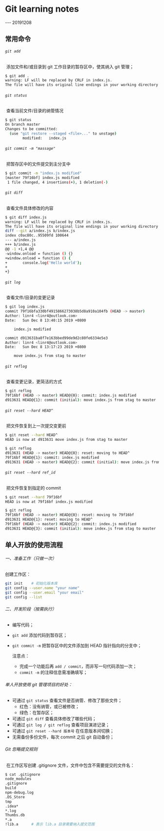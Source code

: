 # Git learning notes

--- 20191208



## 常用命令



###### `git add ` 

​	添加文件和/或目录到 git 工作目录的暂存区中，使其纳入 git 管理；

```sh
$ git add .
warning: LF will be replaced by CRLF in index.js.
The file will have its original line endings in your working directory
```



###### `git status`

​	查看当前文件/目录的纳管情况

```sh
$ git status
On branch master
Changes to be committed:
  (use "git restore --staged <file>..." to unstage)
        modified:   index.js
```



###### `git commit -m "massage"`

​	把暂存区中的文件提交到主分支中

```sh
$ git commit -m "index.js modified"
[master 79f16bf] index.js modified
 1 file changed, 4 insertions(+), 1 deletion(-)
```



###### `git diff`

​	查看文件具体修改的内容

```sh
$ git diff index.js
warning: LF will be replaced by CRLF in index.js.
The file will have its original line endings in your working directory
diff --git a/index.js b/index.js
index c0ac80c..95509fd 100644
--- a/index.js
+++ b/index.js
@@ -1 +1,4 @@
-window.onload = function () {}
+window.onload = function () {
+       console.log('Hello world');
+
+}
```



###### `git log`

​	查看文件/目录的变更记录

```sh
$ git log index.js
commit 79f16bfa330bf4915866273038b5d8a910a104fb (HEAD -> master)
Author: linr4 <linr4@outlook.com>
Date:   Sun Dec 8 13:40:15 2019 +0800

    index.js modified

commit d913631ba8f7e163bbed99de9d2c80fe6334e5e3
Author: linr4 <linr4@outlook.com>
Date:   Sun Dec 8 13:17:23 2019 +0800

    move index.js from stag to master
```



###### `git reflog`

​	查看变更记录，更简洁的方式

```sh
$ git reflog
79f16bf (HEAD -> master) HEAD@{0}: commit: index.js modified
d913631 HEAD@{1}: commit (initial): move index.js from stag to master
```



###### `git reset --hard HEAD^`

​	把文件恢复到上一次提交变更前

```sh
$ git reset --hard HEAD^
HEAD is now at d913631 move index.js from stag to master

$ git reflog
d913631 (HEAD -> master) HEAD@{0}: reset: moving to HEAD^
79f16bf HEAD@{1}: commit: index.js modified
d913631 (HEAD -> master) HEAD@{2}: commit (initial): move index.js from stag to master
```



###### `git reset --hard ref_id`

​	把文件恢复到指定的 commit

```sh
$ git reset --hard 79f16bf
HEAD is now at 79f16bf index.js modified

$ git reflog
79f16bf (HEAD -> master) HEAD@{0}: reset: moving to 79f16bf
d913631 HEAD@{1}: reset: moving to HEAD^
79f16bf (HEAD -> master) HEAD@{2}: commit: index.js modified
d913631 HEAD@{3}: commit (initial): move index.js from stag to master
```





## 单人开放的使用流程



###### 一、准备工作（只做一次）

创建工作区：

```sh
git init	# 初始化版本库
git config --user.name "your name"
git config --user.email "your email"
git config --list
```

###### 二、开发阶段（按需执行）

* 编写代码；

* `git add` 添加代码到暂存区；

* `git commit -m` 把暂存区中的文件添加到 HEAD 指针指向的分支中；

  注意点：

  * 完成一个功能后再 `add / commit`，而非写一句代码添加一次；
  * `commit -m` 的注释信息需准确填写；



###### 单人开放使用 git 管理项目的好处：

* 可通过 `git status` 查看文件是否纳管、修改了那些文件；
  * 红色：没有纳管，或已被修改；
  * 绿色：在暂存区；
* 可通过 `git diff` 查看具体修改了哪些代码；
* 可通过 `git log / git reflog` 查看项目演进记录；
* 可通过 `git reset --hard 版本号` 在任意版本间切换；
* 无需备份多份文件，每次 commit 之后 git 自动备份； 



###### Git 忽略提交规则

​	在工作区写创建 .gitignore 文件，文件中包含不需要提交的文件名：

```sh
$ cat .gitignore
node_modules
.gitignore
build
npm-debug.log
.DS_Store
tmp
.idea*
*.log
Thumbs.db
*.a
!lib.a		# 表示 lib.a 目录需要纳入提交范围
```

